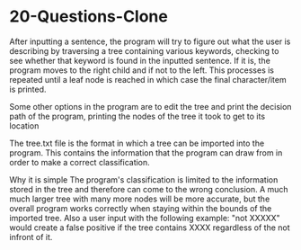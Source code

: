 # 20-Questions-Clone
After inputting a sentence, the program will try to figure out what the
user is describing by traversing a tree containing various keywords, checking
to see whether that keyword is found in the inputted sentence. If it is, the program moves to the 
right child and if not to the left. This processes is repeated until a leaf node is reached in which case
the final character/item is printed.

Some other options in the program are to edit the tree and print the decision path of the program, printing the nodes of the tree it took to get
to its location

The tree.txt file is the format in which a tree can be imported into the program. This contains the information that the
program can draw from in order to make a correct classification. 

Why it is simple
The program's classification is limited to the information stored in the tree and therefore can come to the wrong conclusion. A much much larger tree with many more nodes will be more accurate, but the overall program works
correctly when staying within the bounds of the imported tree. Also a user input with the following example: "not XXXXX" would create a false positive if the tree contains XXXX regardless of the not infront of it. 

